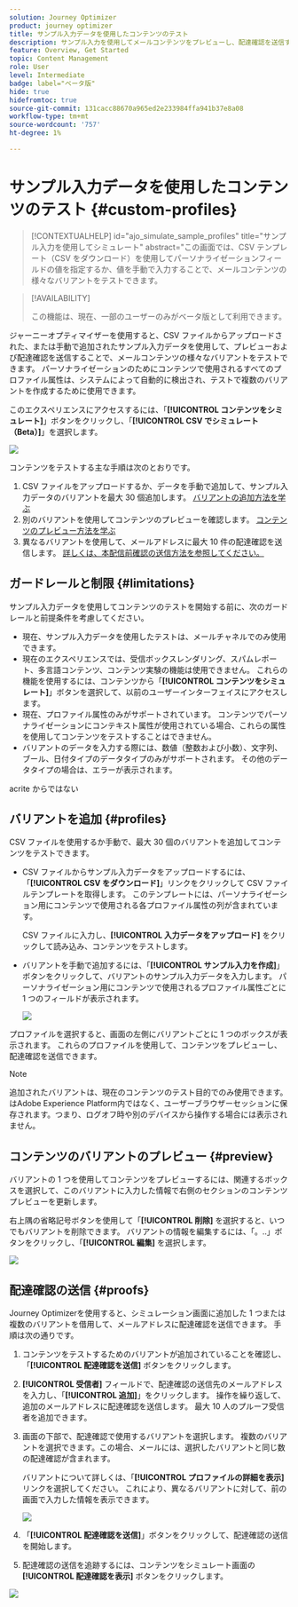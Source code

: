 ```yaml
---
solution: Journey Optimizer
product: journey optimizer
title: サンプル入力データを使用したコンテンツのテスト
description: サンプル入力を使用してメールコンテンツをプレビューし、配達確認を送信する方法を説明します。
feature: Overview, Get Started
topic: Content Management
role: User
level: Intermediate
badge: label="ベータ版"
hide: true
hidefromtoc: true
source-git-commit: 131cacc88670a965ed2e233984ffa941b37e8a08
workflow-type: tm+mt
source-wordcount: '757'
ht-degree: 1%

---
```



# サンプル入力データを使用したコンテンツのテスト {#custom-profiles}

>[!CONTEXTUALHELP]
>id="ajo_simulate_sample_profiles"
>title="サンプル入力を使用してシミュレート"
>abstract="この画面では、CSV テンプレート（CSV をダウンロード）を使用してパーソナライゼーションフィールドの値を指定するか、値を手動で入力することで、メールコンテンツの様々なバリアントをテストできます。

>[!AVAILABILITY]
>
>この機能は、現在、一部のユーザーのみがベータ版として利用できます。

ジャーニーオプティマイザーを使用すると、CSV ファイルからアップロードされた、または手動で追加されたサンプル入力データを使用して、プレビューおよび配達確認を送信することで、メールコンテンツの様々なバリアントをテストできます。 パーソナライゼーションのためにコンテンツで使用されるすべてのプロファイル属性は、システムによって自動的に検出され、テストで複数のバリアントを作成するために使用できます。

このエクスペリエンスにアクセスするには、「**[!UICONTROL コンテンツをシミュレート]**」ボタンをクリックし、「**[!UICONTROL CSV でシミュレート（Beta）]**」を選択します。

![](assets/simulate-sample.png)

コンテンツをテストする主な手順は次のとおりです。

1. CSV ファイルをアップロードするか、データを手動で追加して、サンプル入力データのバリアントを最大 30 個追加します。 [ バリアントの追加方法を学ぶ ](#profiles)
1. 別のバリアントを使用してコンテンツのプレビューを確認します。 [ コンテンツのプレビュー方法を学ぶ ](#preview)
1. 異なるバリアントを使用して、メールアドレスに最大 10 件の配達確認を送信します。 [詳しくは、本配信前確認の送信方法を参照してください。](#proofs)


## ガードレールと制限 {#limitations}

サンプル入力データを使用してコンテンツのテストを開始する前に、次のガードレールと前提条件を考慮してください。

* 現在、サンプル入力データを使用したテストは、メールチャネルでのみ使用できます。
* 現在のエクスペリエンスでは、受信ボックスレンダリング、スパムレポート、多言語コンテンツ、コンテンツ実験の機能は使用できません。 これらの機能を使用するには、コンテンツから「**[!UICONTROL コンテンツをシミュレート]**」ボタンを選択して、以前のユーザーインターフェイスにアクセスします。
* 現在、プロファイル属性のみがサポートされています。 コンテンツでパーソナライゼーションにコンテキスト属性が使用されている場合、これらの属性を使用してコンテンツをテストすることはできません。
* バリアントのデータを入力する際には、数値（整数および小数）、文字列、ブール、日付タイプのデータタイプのみがサポートされます。 その他のデータタイプの場合は、エラーが表示されます。


acrite からではない

## バリアントを追加 {#profiles}

CSV ファイルを使用するか手動で、最大 30 個のバリアントを追加してコンテンツをテストできます。

* CSV ファイルからサンプル入力データをアップロードするには、「**[!UICONTROL CSV をダウンロード]**」リンクをクリックして CSV ファイルテンプレートを取得します。 このテンプレートには、パーソナライゼーション用にコンテンツで使用される各プロファイル属性の列が含まれています。

  CSV ファイルに入力し、**[!UICONTROL 入力データをアップロード]** をクリックして読み込み、コンテンツをテストします。

* バリアントを手動で追加するには、「**[!UICONTROL サンプル入力を作成]**」ボタンをクリックして、バリアントのサンプル入力データを入力します。 パーソナライゼーション用にコンテンツで使用されるプロファイル属性ごとに 1 つのフィールドが表示されます。

  ![](assets/simulate-custom-add.png)

プロファイルを選択すると、画面の左側にバリアントごとに 1 つのボックスが表示されます。 これらのプロファイルを使用して、コンテンツをプレビューし、配達確認を送信できます。

>[!NOTE]
>
>追加されたバリアントは、現在のコンテンツのテスト目的でのみ使用できます。 はAdobe Experience Platform内ではなく、ユーザーブラウザーセッションに保存されます。つまり、ログオフ時や別のデバイスから操作する場合には表示されません。

## コンテンツのバリアントのプレビュー {#preview}

バリアントの 1 つを使用してコンテンツをプレビューするには、関連するボックスを選択して、このバリアントに入力した情報で右側のセクションのコンテンツプレビューを更新します。

右上隅の省略記号ボタンを使用して「**[!UICONTROL 削除]** を選択すると、いつでもバリアントを削除できます。 バリアントの情報を編集するには、「。..」ボタンをクリックし、「**[!UICONTROL 編集]** を選択します。

![](assets/simulate-custom-boxes.png)

## 配達確認の送信  {#proofs}

Journey Optimizerを使用すると、シミュレーション画面に追加した 1 つまたは複数のバリアントを借用して、メールアドレスに配達確認を送信できます。 手順は次の通りです。

1. コンテンツをテストするためのバリアントが追加されていることを確認し、「**[!UICONTROL 配達確認を送信]** ボタンをクリックします。

1. **[!UICONTROL 受信者]** フィールドで、配達確認の送信先のメールアドレスを入力し、「**[!UICONTROL 追加]**」をクリックします。 操作を繰り返して、追加のメールアドレスに配達確認を送信します。 最大 10 人のプルーフ受信者を追加できます。

1. 画面の下部で、配達確認で使用するバリアントを選択します。 複数のバリアントを選択できます。この場合、メールには、選択したバリアントと同じ数の配達確認が含まれます。

   バリアントについて詳しくは、「**[!UICONTROL プロファイルの詳細を表示]** リンクを選択してください。 これにより、異なるバリアントに対して、前の画面で入力した情報を表示できます。

   ![](assets/simulate-custom-proofs.png)

1. 「**[!UICONTROL 配達確認を送信]**」ボタンをクリックして、配達確認の送信を開始します。

1. 配達確認の送信を追跡するには、コンテンツをシミュレート画面の **[!UICONTROL 配達確認を表示]** ボタンをクリックします。

![](assets/simulate-custom-sent-proofs.png)
